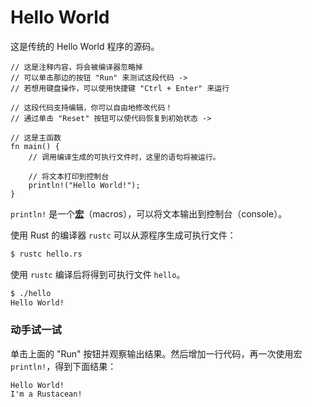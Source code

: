 # Hello World

这是传统的 Hello World 程序的源码。

```rust,editable
// 这是注释内容，将会被编译器忽略掉
// 可以单击那边的按钮 "Run" 来测试这段代码 ->
// 若想用键盘操作，可以使用快捷键 "Ctrl + Enter" 来运行

// 这段代码支持编辑，你可以自由地修改代码！
// 通过单击 "Reset" 按钮可以使代码恢复到初始状态 ->

// 这是主函数
fn main() {
    // 调用编译生成的可执行文件时，这里的语句将被运行。

    // 将文本打印到控制台
    println!("Hello World!");
}
```

`println!` 是一个[**宏**][macros]（macros），可以将文本输出到控制台（console）。

使用 Rust 的编译器 `rustc` 可以从源程序生成可执行文件：

```bash
$ rustc hello.rs
```

使用 `rustc` 编译后将得到可执行文件 `hello`。

```bash
$ ./hello
Hello World!
```

### 动手试一试

单击上面的 "Run" 按钮并观察输出结果。然后增加一行代码，再一次使用宏 `println!`，得到下面结果：

```text
Hello World!
I'm a Rustacean!
```

[macros]: macros.md
